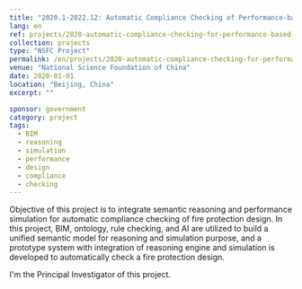 ```yaml
---
title: "2020.1-2022.12: Automatic Compliance Checking of Performance-based Fire Protection Design by Integrating Reasoning and Simulation"
lang: en
ref: projects/2020-automatic-compliance-checking-for-performance-based-design
collection: projects
type: "NSFC Project"
permalink: /en/projects/2020-automatic-compliance-checking-for-performance-based-design
venue: "National Science Foundation of China"
date: 2020-01-01
location: "Beijing, China"
excerpt: ""

sponsor: government
category: project
tags: 
  - BIM
  - reasoning
  - simulation
  - performance
  - design
  - compliance
  - checking
---
```


Objective of this project is to integrate semantic reasoning and performance simulation for automatic compliance checking of fire protection design. In this project, BIM, ontology, rule checking, and AI are utilized to build a unified semantic model for reasoning and simulation purpose, and a prototype system with integration of reasoning engine and simulation is developed to automatically check a fire protection design.

I'm the Principal Investigator of this project.